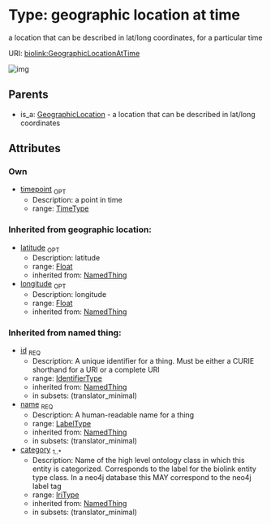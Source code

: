 
# Type: geographic location at time


a location that can be described in lat/long coordinates, for a particular time

URI: [biolink:GeographicLocationAtTime](https://w3id.org/biolink/vocab/GeographicLocationAtTime)


![img](http://yuml.me/diagram/nofunky;dir:TB/class/\[GeographicLocation]^-\[GeographicLocationAtTime&#124;timepoint:time_type%20%3F;latitude(i):float%20%3F;longitude(i):float%20%3F;id(i):identifier_type;name(i):label_type;category(i):iri_type%20%2B])

## Parents

 *  is_a: [GeographicLocation](GeographicLocation.md) - a location that can be described in lat/long coordinates

## Attributes


### Own

 * [timepoint](timepoint.md)  <sub>OPT</sub>
    * Description: a point in time
    * range: [TimeType](types/TimeType.md)

### Inherited from geographic location:

 * [latitude](latitude.md)  <sub>OPT</sub>
    * Description: latitude
    * range: [Float](types/Float.md)
    * inherited from: [NamedThing](NamedThing.md)
 * [longitude](longitude.md)  <sub>OPT</sub>
    * Description: longitude
    * range: [Float](types/Float.md)
    * inherited from: [NamedThing](NamedThing.md)

### Inherited from named thing:

 * [id](id.md)  <sub>REQ</sub>
    * Description: A unique identifier for a thing. Must be either a CURIE shorthand for a URI or a complete URI
    * range: [IdentifierType](types/IdentifierType.md)
    * inherited from: [NamedThing](NamedThing.md)
    * in subsets: (translator_minimal)
 * [name](name.md)  <sub>REQ</sub>
    * Description: A human-readable name for a thing
    * range: [LabelType](types/LabelType.md)
    * inherited from: [NamedThing](NamedThing.md)
    * in subsets: (translator_minimal)
 * [category](category.md)  <sub>1..*</sub>
    * Description: Name of the high level ontology class in which this entity is categorized. Corresponds to the label for the biolink entity type class. In a neo4j database this MAY correspond to the neo4j label tag
    * range: [IriType](types/IriType.md)
    * inherited from: [NamedThing](NamedThing.md)
    * in subsets: (translator_minimal)
